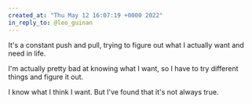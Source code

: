 ```yaml
---
created_at: "Thu May 12 16:07:19 +0000 2022"
in_reply_to: @leo_guinan
---
```


It's a constant push and pull, trying to figure out what I actually want and need in life. 

I'm actually pretty bad at knowing what I want, so I have to try different things and figure it out. 

I know what I think I want. But I've found that it's not always true.